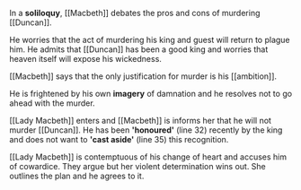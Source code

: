 In a **soliloquy**, [[Macbeth]] debates the pros and cons of murdering [[Duncan]].

He worries that the act of murdering his king and guest will return to plague him. He admits that [[Duncan]] has been a good king and worries that heaven itself will expose his wickedness.

[[Macbeth]] says that the only justification for murder is his [[ambition]].

He is frightened by his own **imagery** of damnation and he resolves not to go ahead with the murder.

[[Lady Macbeth]] enters and [[Macbeth]] is informs her that he will not murder [[Duncan]]. He has been **'honoured'** (line 32) recently by the king and does not want to **'cast aside'** (line 35) this recognition.

[[Lady Macbeth]] is contemptuous of his change of heart and accuses him of cowardice. They argue but her violent determination wins out. She outlines the plan and he agrees to it.